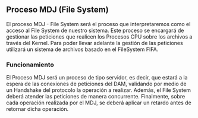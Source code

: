 ## Proceso MDJ (File System)

El proceso MDJ - File System será el proceso que interpretaremos como el acceso al File System de
nuestro sistema. Este proceso se encargará de gestionar las peticiones que realicen los Procesos CPU
sobre los archivos a través del Kernel. Para poder llevar adelante la gestión de las peticiones utilizará
un sistema de archivos basado en el FileSystem FIFA.

### Funcionamiento

El Proceso MDJ será un proceso de tipo servidor, es decir, que estará a la espera de las conexiones
de peticiones del DAM, validando por medio de un Handshake del protocolo la operación a realizar.
Además, el File System deberá atender las peticiones de manera concurrente.
Finalmente, sobre cada operación realizada por el MDJ, se deberá aplicar un retardo antes de
retornar dicha operación.
